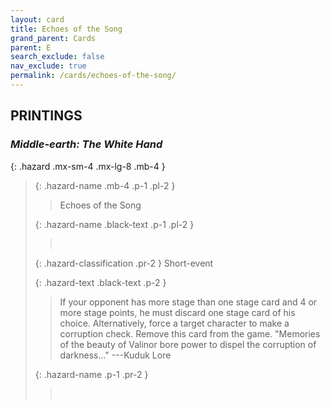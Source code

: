 ```yaml
---
layout: card
title: Echoes of the Song
grand_parent: Cards
parent: E
search_exclude: false
nav_exclude: true
permalink: /cards/echoes-of-the-song/
---
```


## PRINTINGS


### _Middle-earth: The White Hand_

{: .hazard .mx-sm-4 .mx-lg-8 .mb-4 }
> {: .hazard-name .mb-4 .p-1 .pl-2 }
> > <div class="hazard-mp"></div>
> > <div class="card-name">Echoes of the Song</div>
>
> {: .hazard-name .black-text .p-1 .pl-2 }
> > &nbsp;
>
> {: .hazard-classification .pr-2 }
> Short-event
>
> {: .hazard-text .black-text .p-2 }
> > If your opponent has more stage than one stage card and 4 or more stage points, he must discard one stage card of his choice. Alternatively, force a target character to make a corruption check. Remove this card from the game.   "Memories of the beauty of Valinor bore power to dispel the corruption of darkness..." ---Kuduk Lore 
>
> {: .hazard-name .p-1 .pr-2 }
> > <div class="card-shield"></div>
> > <div class="card-corruption">&nbsp;</div>
